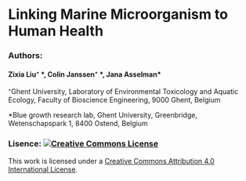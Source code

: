 # Linking Marine Microorganism to Human Health

### Authors:

#### Zixia Liu⁺ \*, Colin Janssen⁺ \*, Jana Asselman\*

⁺Ghent University, Laboratory of Environmental Toxicology and Aquatic Ecology, Faculty of Bioscience Engineering, 9000 Ghent, Belgium

\*Blue growth research lab, Ghent University, Greenbridge, Wetenschapspark 1, 8400 Ostend, Belgium

### Lisence: [![Creative Commons License](https://i.creativecommons.org/l/by/4.0/88x31.png)](https://creativecommons.org/licenses/by/4.0/)

This work is licensed under a [Creative Commons Attribution 4.0 International License](http://creativecommons.org/licenses/by/4.0/).




